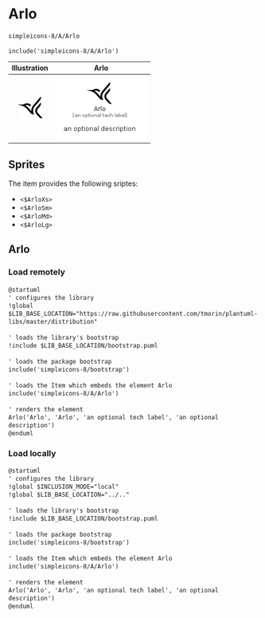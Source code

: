 # Arlo


```text
simpleicons-8/A/Arlo
```

```text
include('simpleicons-8/A/Arlo')
```



| Illustration | Arlo |
| :---: | :---: |
| ![illustration for Illustration](../../simpleicons-8/A/Arlo.png) | ![illustration for Arlo](../../simpleicons-8/A/Arlo.Local.png) |



## Sprites
The item provides the following sriptes:

- `<$ArloXs>`
- `<$ArloSm>`
- `<$ArloMd>`
- `<$ArloLg>`





## Arlo

### Load remotely
```plantuml
@startuml
' configures the library
!global $LIB_BASE_LOCATION="https://raw.githubusercontent.com/tmorin/plantuml-libs/master/distribution"

' loads the library's bootstrap
!include $LIB_BASE_LOCATION/bootstrap.puml

' loads the package bootstrap
include('simpleicons-8/bootstrap')

' loads the Item which embeds the element Arlo
include('simpleicons-8/A/Arlo')

' renders the element
Arlo('Arlo', 'Arlo', 'an optional tech label', 'an optional description')
@enduml
```

### Load locally
```plantuml
@startuml
' configures the library
!global $INCLUSION_MODE="local"
!global $LIB_BASE_LOCATION="../.."

' loads the library's bootstrap
!include $LIB_BASE_LOCATION/bootstrap.puml

' loads the package bootstrap
include('simpleicons-8/bootstrap')

' loads the Item which embeds the element Arlo
include('simpleicons-8/A/Arlo')

' renders the element
Arlo('Arlo', 'Arlo', 'an optional tech label', 'an optional description')
@enduml
```


